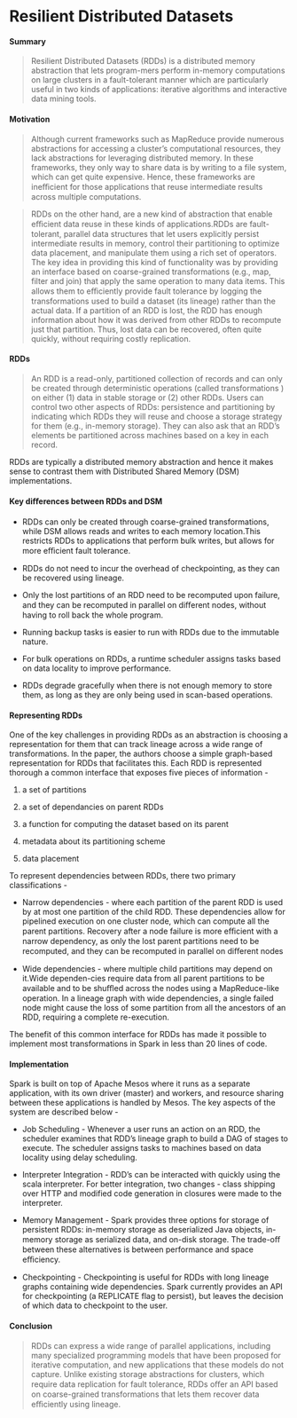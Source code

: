 





# Resilient Distributed Datasets


#### Summary

> Resilient Distributed Datasets (RDDs) is a distributed memory abstraction that lets program-mers perform in-memory computations on large clusters in a fault-tolerant manner which are particularly useful in two kinds of applications: iterative algorithms and interactive data mining tools.

#### Motivation

> Although current frameworks such as MapReduce provide numerous abstractions for accessing a cluster’s computational resources, they lack abstractions for leveraging distributed memory. In these frameworks, they only way to share data is by writing to a file system, which can get quite expensive. Hence, these frameworks are ineﬃcient for those applications that reuse intermediate results across multiple computations.

> RDDs on the other hand, are a new kind of abstraction that enable eﬃcient data reuse in these kinds of applications.RDDs are fault-tolerant, parallel data structures that let users explicitly persist intermediate results in memory, control their partitioning to optimize data placement, and manipulate them using a rich set of operators. The key idea in providing this kind of functionality was by providing an interface based on coarse-grained transformations (e.g., map, filter and join) that apply the same operation to many data items. This allows them to eﬃciently provide fault tolerance by logging the transformations used to build a dataset (its lineage) rather than the actual data. If a partition of an RDD is lost, the RDD has enough information about how it was derived from other RDDs to recompute just that partition. Thus, lost data can be recovered, often quite quickly, without requiring costly replication.

#### RDDs

> An RDD is a read-only, partitioned collection of records and can only be created through deterministic operations (called transformations ) on either (1) data in stable storage or (2) other RDDs. Users can control two other aspects of RDDs: persistence and partitioning by indicating which RDDs they will reuse and choose a storage strategy for them (e.g., in-memory storage). They can also ask that an RDD’s elements be partitioned across machines based on a key in each record.

RDDs are typically a distributed memory abstraction and hence it makes sense to contrast them with Distributed Shared Memory (DSM) implementations.



#### Key diﬀerences between RDDs and DSM

*	RDDs can only be created through coarse-grained transformations, while DSM allows reads and writes to each memory location.This restricts RDDs to applications that perform bulk writes, but allows for more eﬃcient fault tolerance.

*	RDDs do not need to incur the overhead of checkpointing, as they can be recovered using lineage.
*	Only the lost partitions of an RDD need to be recomputed upon failure, and they can be recomputed in parallel on diﬀerent nodes, without having to roll back the whole program.

*	Running backup tasks is easier to run with RDDs due to the immutable nature.

*	For bulk operations on RDDs, a runtime scheduler assigns tasks based on data locality to improve performance.
*	RDDs degrade gracefully when there is not enough memory to store them, as long as they are only being used in scan-based operations.

#### Representing RDDs

One of the key challenges in providing RDDs as an abstraction is choosing a representation for them that can track lineage across a wide range of transformations. In the paper, the authors choose a simple graph-based representation for RDDs that facilitates this. Each RDD is represented thorough a common interface that exposes five pieces of information -

1.	a set of partitions

2.	a set of dependancies on parent RDDs

3.	a function for computing the dataset based on its parent

4.	metadata about its partitioning scheme

5.	data placement

To represent dependencies between RDDs, there two primary classifications -

*	Narrow dependencies - where each partition of the parent RDD is used by at most one partition of the child RDD. These dependencies allow for pipelined execution on one cluster node, which can compute all the parent partitions. Recovery after a node failure is more eﬃcient with a narrow dependency, as only the lost parent partitions need to be recomputed, and they can be recomputed in parallel on diﬀerent nodes

*	Wide dependencies - where multiple child partitions may depend on it.Wide dependen-cies require data from all parent partitions to be available and to be shuﬄed across the nodes using a MapReduce-like operation. In a lineage graph with wide dependencies, a single failed node might cause the loss of some partition from all the ancestors of an RDD, requiring a complete re-execution.

The benefit of this common interface for RDDs has made it possible to implement most transformations in Spark in less than 20 lines of code.


#### Implementation

Spark is built on top of Apache Mesos where it runs as a separate application, with its own driver (master) and workers, and resource sharing between these applications is handled by Mesos. The key aspects of the system are described below -

* Job Scheduling - Whenever a user runs an action on an RDD, the scheduler examines that RDD’s lineage graph to build a DAG of stages to execute. The scheduler assigns tasks to machines based on data locality using delay scheduling.

* Interpreter Integration - RDD’s can be interacted with quickly using the scala interpreter. For better integration, two changes - class shipping over HTTP and modified code generation in closures were made to the interpreter.

* Memory Management - Spark provides three options for storage of persistent RDDs: in-memory storage as deserialized Java objects, in-memory storage as serialized data, and on-disk storage. The trade-oﬀ between these alternatives is between performance and space eﬃciency.

* Checkpointing - Checkpointing is useful for RDDs with long lineage graphs containing wide dependencies. Spark currently provides an API for checkpointing (a REPLICATE flag to persist), but leaves the decision of which data to checkpoint to the user.

#### Conclusion

> RDDs can express a wide range of parallel applications, including many specialized programming models that have been proposed for iterative computation, and new applications that these models do not capture. Unlike existing storage abstractions for clusters, which require data replication for fault tolerance, RDDs oﬀer an API based on coarse-grained transformations that lets them recover data eﬃciently using lineage.
